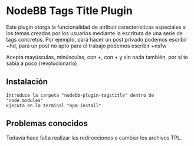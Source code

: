 # NodeBB Tags Title Plugin

Este plugin otorga la funcionalidad de atribuir características especiales a los temas creados por los usuarios mediante la escritura de una serie de tags concretos. Por ejemplo, para hacer un post privado podemos escribir +hd, para un post no apto para el trabajo podemos escribir +nsfw

Acepta mayúsculas, minúsculas, con +, con + y sin nada también, por si te sabía a poco (revolucionario)


## Instalación
    
    Introduce la carpeta "nodebb-plugin-tagstitle" dentro de "node_modules"
    Ejecuta en la terminal "npm install"

## Problemas conocidos

Todavía hace falta realizar las redirecciones o cambiar los archivos TPL.
